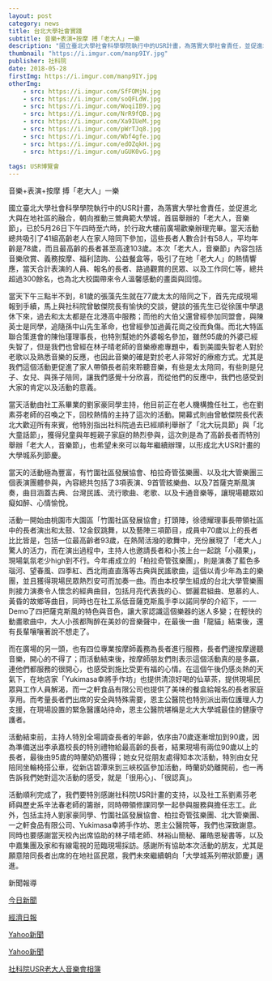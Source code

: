 ```yaml
---
layout: post
category: news
title: 台北大學社會實踐
subtitle: 音樂+表演+按摩 搏「老大人」一樂
description: "國立臺北大學社會科學學院執行中的USR計畫，為落實大學社會責任，並促進北大與在地社區的融合，朝向推動三鶯典範大學城..."
thumbnail: "https://i.imgur.com/manp9IY.jpg"
publisher: 社科院
date: 2018-05-28
firstImg: https://i.imgur.com/manp9IY.jpg
otherImg:
    - src: https://i.imgur.com/SfFOMjN.jpg
    - src: https://i.imgur.com/soQFLdW.jpg
    - src: https://i.imgur.com/WoqiIB9.jpg
    - src: https://i.imgur.com/NrR9fQB.jpg
    - src: https://i.imgur.com/Xa9IUeM.jpg
    - src: https://i.imgur.com/pWrTJq8.jpg
    - src: https://i.imgur.com/Wbf4gfe.jpg
    - src: https://i.imgur.com/edOZqkH.jpg
    - src: https://i.imgur.com/uGUK0vG.jpg
    
tags: USR博覽會
---
```


音樂+表演+按摩 搏「老大人」一樂

國立臺北大學社會科學學院執行中的USR計畫，為落實大學社會責任，並促進北大與在地社區的融合，朝向推動三鶯典範大學城，首屆舉辦的「老大人，音樂節」，已於5月26日下午四時至六時，於行政大樓前廣場歡樂辦理完畢。當天活動總共吸引了41組高齡老人在家人陪同下參加，這些長者人數合計有58人，平均年齡是78歲，而且最高齡的長者甚至高達103歲。本次「老大人，音樂節」內容包括音樂欣賞、義務按摩、福利諮詢、公益餐盒等，吸引了在地「老大人」的熱情響應，當天合計表演的人員、報名的長者、路過觀賞的民眾、以及工作同仁等，總共超過300餘名，也為北大校園帶來令人溫馨感動的畫面與回憶。

當天下午三點半不到，81歲的張藻先生就在77歲太太的陪同之下，首先完成現場報到手續，馬上與社科院曾敏傑院長有愉快的交談，健談的張先生已從徐匯中學退休下來，過去和太太都是在北港高中服務；而他的大伯父還曾經參加同盟會，與陳英士是同學，追隨孫中山先生革命，也曾經參加過黃花崗之役而負傷。而北大特區聯合策進會的陳怡瑾理事長，也特別幫她的外婆報名參加，雖然95歲的外婆已經失智了，但是我們也曾經在林子晴老師的音樂療癒專題中，看到美國失智老人對於老歌以及熟悉音樂的反應，也因此音樂的確是對於老人非常好的療癒方式。尤其是我們這個活動更促進了家人帶領長者前來聆聽音樂，有些是太太陪同，有些則是兒子、女兒、與孫子陪同，讓我們感覺十分欣喜，而從他們的反應中，我們也感受到大家的肯定以及活動的意義。

當天活動由社工系畢業的劉家豪同學主持，他目前正在老人機構擔任社工，也在劉素芬老師的召喚之下，回校熱情的主持了這次的活動。開幕式則由曾敏傑院長代表北大歡迎所有來賓，他特別指出社科院過去已經順利舉辦了「北大玩具節」與「北大童話節」，獲得兒童與年輕親子家庭的熱烈參與，這次則是為了高齡長者而特別舉辦「老大人，音樂節」，也希望未來可以每年繼續辦理，以形成北大USR計畫的大學城系列節慶。

當天的活動極為豐富，有竹圍社區發展協會、柏拉奇管弦樂團、以及北大管樂團三個表演團體參與，內容總共包括了3項表演、9首管絃樂曲、以及7首薩克斯風演奏，曲目涵蓋古典、台灣民謠、流行歌曲、老歌、以及卡通音樂等，讓現場聽眾如癡如醉、心情愉悅。

活動一開始由桃園市大園區「竹圍社區發展協會」打頭陣，徐德耀理事長帶領社區中的長者演出和太鼓、12金釵跳舞，以及藝陣三項節目，成員中70歲以上的長者比比皆是，包括一位最高齡者93歲，在熱鬧活潑的歌舞中，充份展現了「老大人」驚人的活力，而在演出過程中，主持人也邀請長者和小孩上台一起跳「小蘋果」，現場氣氛老少high到不行。今年甫成立的「柏拉奇管弦樂團」，則是演奏了藍色多瑙河、望春風、四季紅、西北雨直直落等古典與民謠歌曲，這個以青少年為主的樂團，並且獲得現場民眾熱烈安可而加奏一曲。而由本校學生組成的台北大學管樂團則接力演奏令人懷念的經典曲目，包括月亮代表我的心、鄧麗君組曲、思慕的人、黃昏的故鄉等曲目，同時也在社工系低音薩克斯風手李以諾同學的介紹下，一一Demo了四把薩克斯風的特色與音色，讓大家認識這個樂器的迷人多變；在輕快的動畫歌曲中，大人小孩都陶醉在美妙的音樂聲中，在最後一曲「龍貓」結束後，還有長輩嚷嚷著說不想走了。

而在廣場的另一頭，也有四位專業按摩師義務為長者進行服務，長者們邊按摩邊聽音樂，開心的不得了；而活動結束後，按摩師朋友們則表示這個活動真的是多贏，連他們都服務的很開心，也感受到施比受更有福的心情。在這個午後仍感炎熱的天氣下，在地店家「Yukimasa幸將手作坊」也提供清涼好喝的仙草茶，提供現場民眾與工作人員解渴，而一之軒食品有限公司也提供了美味的餐盒給報名的長者家庭享用。而考量長者們出席的安全與特殊需要，恩主公醫院也特別派出兩位護理人力支援，在現場設置的緊急醫護站待命，恩主公醫院堪稱是北大大學城最佳的健康守護者。

活動結束前，主持人特別全場調查長者的年齡，依序由70歲逐漸增加到90歲，因為準備送出李承嘉校長的特別禮物給最高齡的長者，結果現場有兩位90歲以上的長者，最後由95歲的時蘭奶奶獲得；她女兒從朋友處得知本次活動，特別由女兒陪同坐輪椅搭公車，從新店碧潭來到三峽校區參加活動，時蘭奶奶離開前，也一再告訴我們她對這次活動的感受，就是「很用心」、「很認真」。

活動順利完成了，我們要特別感謝社科院USR計畫的支持，以及社工系劉素芬老師與歷史系辛法春老師的籌辦，同時帶領修課同學一起參與服務與擔任志工。此外，包括主持人劉家豪同學、竹圍社區發展協會、柏拉奇管弦樂團、北大管樂團、一之軒食品有限公司、Yukimasa幸將手作坊、恩主公醫院等，我們也深致謝意。同時也要感謝當天校內出席協助的林子晴老師、林裕山簡秘、羅皓恩秘書等，以及中嘉集團及家和有線電視的蒞臨現場採訪。感謝所有協助本次活動的朋友，尤其是願意陪同長者出席的在地社區民眾，我們未來繼續朝向「大學城系列帶狀節慶」邁進。

新聞報導

<a href="https://www.nownews.com/news/20180524/2759802">今日新聞</a>

<a href="https://money.udn.com/money/story/5635/3166116">經濟日報</a>

<a href="https://tw.news.yahoo.com/%E8%87%BA%E5%8C%97%E5%A4%A7%E5%AD%B8-%E8%80%81%E5%A4%A7%E4%BA%BA-%E9%9F%B3%E6%A8%82%E7%AF%80-%E9%BC%93%E5%8B%B5%E9%95%B7%E8%80%85%E8%B5%B0%E9%80%B2%E4%BA%BA%E7%BE%A4-160000925.html">Yahoo新聞</a>

<a href="https://tw.news.yahoo.com/%E5%8F%B0%E5%8C%97%E5%A4%A7%E5%AD%B8%E9%A6%96%E5%B1%86-%E8%80%81%E5%A4%A7%E4%BA%BA-%E9%9F%B3%E6%A8%82%E7%AF%80-%E9%80%B1%E6%9C%AB%E7%99%BB%E5%A0%B4-072522071.html">Yahoo新聞</a>


<a href="https://photos.google.com/share/AF1QipNN-1Jf4ffIh0UBiqQlz51fZqj0mgXsxeoJWbcP2EVU6pwRu-5sVJkZ7ZPI48x50Q?key=R3d2UXZwc0FHcU9xV290bTR2R0VoRk12bVp5Y3h3">社科院USR老大人音樂會相簿</a>